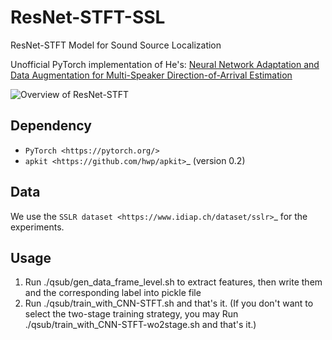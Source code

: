 # ResNet-STFT-SSL
ResNet-STFT Model for Sound Source Localization

Unofficial PyTorch implementation of He's: [Neural Network Adaptation and Data Augmentation for Multi-Speaker Direction-of-Arrival Estimation](https://ieeexplore.ieee.org/document/9357962)

![Overview of ResNet-STFT](https://tva1.sinaimg.cn/large/008i3skNly1gvsy23r1t5j30fp0o6abz.jpg)

Dependency
----------

* `PyTorch <https://pytorch.org/>`
* `apkit <https://github.com/hwp/apkit>`_ (version 0.2)


Data
----

We use the `SSLR dataset <https://www.idiap.ch/dataset/sslr>`_ for the experiments.


## Usage
1. Run ./qsub/gen_data_frame_level.sh to extract features, then write them and the corresponding label into pickle file
2. Run ./qsub/train_with_CNN-STFT.sh and that's it. (If you don't want to select the two-stage training strategy, you may Run ./qsub/train_with_CNN-STFT-wo2stage.sh and that's it.)
